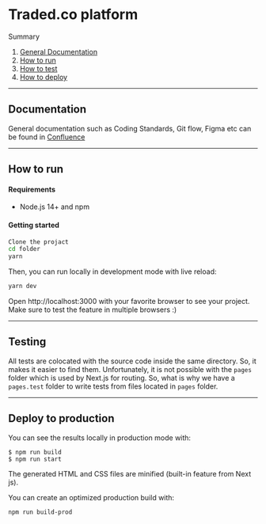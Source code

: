 # Traded.co platform

Summary

1. [General Documentation](#documentation)
2. [How to run](#how-to-run)
3. [How to test](#testing)
4. [How to deploy](#deploy-to-production)


---

## Documentation
General documentation such as Coding Standards, Git flow, Figma etc can be found in
[Confluence](https://traded.atlassian.net/l/cp/BPvdBBa6)



---

## How to run

#### Requirements

- Node.js 14+ and npm

#### Getting started



```bash
Clone the projact
cd folder
yarn
```

Then, you can run locally in development mode with live reload:

```bash
yarn dev
```

Open http://localhost:3000 with your favorite browser to see your project. Make sure to test the feature in multiple browsers :)


---
## Testing

All tests are colocated with the source code inside the same directory. So, it makes it easier to find them. Unfortunately, it is not possible with the `pages` folder which is used by Next.js for routing. So, what is why we have a `pages.test` folder to write tests from files located in `pages` folder.

---


## Deploy to production

You can see the results locally in production mode with:

```shell
$ npm run build
$ npm run start
```

The generated HTML and CSS files are minified (built-in feature from Next js).

You can create an optimized production build with:

```bash
npm run build-prod
```